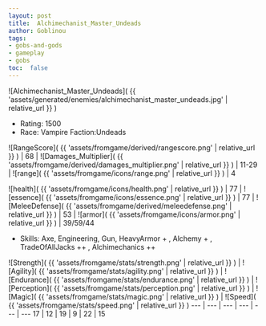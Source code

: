 ```yaml
---
layout: post
title:  Alchimechanist_Master_Undeads
author: Goblinou
tags:
- gobs-and-gods
- gameplay
- gobs
toc:  false
---
```


![Alchimechanist_Master_Undeads]( {{ 'assets/generated/enemies/alchimechanist_master_undeads.jpg' | relative_url }} )
- Rating: 1500
- Race: Vampire  Faction:Undeads

![RangeScore]( {{ 'assets/fromgame/derived/rangescore.png' | relative_url }} ) | 68 | ![Damages_Multiplier]( {{ 'assets/fromgame/derived/damages_multiplier.png' | relative_url }} ) | 11-29 | ![range]( {{ 'assets/fromgame/icons/range.png' | relative_url }} ) | 4


![health]( {{ 'assets/fromgame/icons/health.png' | relative_url }} ) | 77 | ![essence]( {{ 'assets/fromgame/icons/essence.png' | relative_url }} ) | 77 | ![MeleeDefense]( {{ 'assets/fromgame/derived/meleedefense.png' | relative_url }} ) | 53 | ![armor]( {{ 'assets/fromgame/icons/armor.png' | relative_url }} ) | 39/59/44

* Skills: Axe, Engineering, Gun, HeavyArmor + , Alchemy + , TradeOfAllJacks ++ , Alchimechanics ++ 

![Strength]( {{ 'assets/fromgame/stats/strength.png' | relative_url }} ) | ![Agility]( {{ 'assets/fromgame/stats/agility.png' | relative_url }} ) | ![Endurance]( {{ 'assets/fromgame/stats/endurance.png' | relative_url }} ) | ![Perception]( {{ 'assets/fromgame/stats/perception.png' | relative_url }} ) | ![Magic]( {{ 'assets/fromgame/stats/magic.png' | relative_url }} ) | ![Speed]( {{ 'assets/fromgame/stats/speed.png' | relative_url }} )
--- | --- | --- | --- | --- | ---
17 | 12 | 19 | 9 | 22 | 15

